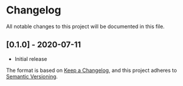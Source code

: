 # Changelog

All notable changes to this project will be documented in this file.

## [0.1.0] - 2020-07-11
  - Initial release

The format is based on [Keep a Changelog](https://keepachangelog.com/en/1.0.0/),
and this project adheres to
[Semantic Versioning](https://semver.org/spec/v2.0.0.html).
